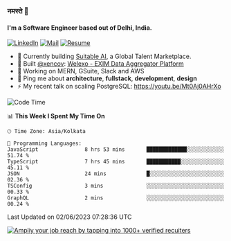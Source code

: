 ### नमस्ते 🙏

#### I'm a Software Engineer based out of Delhi, India.

[![LinkedIn](https://img.shields.io/badge/linkedin-%230077B5.svg)](https://linkedin.com/in/sambhav2612)
[![Mail](https://img.shields.io/badge/gmail-D14836)](mailto:sambhavjain2612@gmail.com)
[![Resume](https://img.shields.io/badge/resume-%23#FFFF00.svg)](https://mega.nz/file/IjA3yaoB#BFfQg1-aKva0piAd_wWs8Hf5dlnYRQ2ZkwtYwNMzBhA)

- 🏢 Currently building [Suitable AI](https://suitable.ai), a Global Talent Marketplace.
- 💅 Built [@xencov](https://github.com/xencov): [Welexo - EXIM Data Aggregator Platform](https://welexo.com)
- 🌱 Working on MERN, GSuite, Slack and AWS
- 💬 Ping me about **architecture**, **fullstack**, **development**, **design**
- ⚡️ My recent talk on scaling PostgreSQL: https://youtu.be/Mt0Aj0AHrXo

<!--START_SECTION:waka-->
![Code Time](http://img.shields.io/badge/Code%20Time-3%2C438%20hrs%2031%20mins-blue)

📊 **This Week I Spent My Time On** 

```text
🕑︎ Time Zone: Asia/Kolkata

💬 Programming Languages: 
JavaScript               8 hrs 53 mins       █████████████░░░░░░░░░░░░   51.74 % 
TypeScript               7 hrs 45 mins       ███████████░░░░░░░░░░░░░░   45.11 % 
JSON                     24 mins             █░░░░░░░░░░░░░░░░░░░░░░░░   02.36 % 
TSConfig                 3 mins              ░░░░░░░░░░░░░░░░░░░░░░░░░   00.33 % 
GraphQL                  2 mins              ░░░░░░░░░░░░░░░░░░░░░░░░░   00.24 % 
```


 Last Updated on 02/06/2023 07:28:36 UTC
<!--END_SECTION:waka-->

[![Ampliy your job reach by tapping into 1000+ verified recuiters](https://user-images.githubusercontent.com/19583619/212717528-45b497fd-e886-4452-90fe-93829667bd63.png)](https://suitable.ai)

